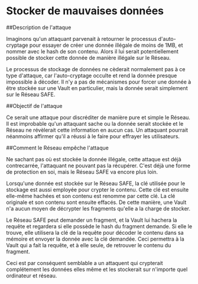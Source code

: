 # Stocker de mauvaises données

##Description de l'attaque

Imaginons qu'un attaquant parvenait à retourner le processus d'auto-cryptage pour essayer de créer une donnée illégale de moins de 1MB, et nommer avec le hash de son contenu. Alors il lui serait potentiellement possible de stocker cette donnée de manière illégale sur le Réseau.

Le processus de stockage de données ne cèderait normalement pas à ce type d'attaque, car l'auto-cryptage occulte et rend la donnée presque impossible à décoder. Il n'y a pas de mécanismes pour forcer une donnée à être stockée sur une Vault en particulier, mais la donnée serait simplement sur le Réseau SAFE. 

##Objectif de l'attaque

Ce serait une attaque pour discréditer de manière pure et simple le Réseau. Il est improbable qu'un attaquant sache ou la donnée serait stockée et le Réseau ne révèlerait cette information en aucun cas. Un attaquant pourrait néanmoins affirmer qu'il a réussi à le faire pour effrayer les utilisateurs.

##Comment le Réseau empêche l'attaque

Ne sachant pas où est stockée la donnée illégale, cette attaque est déjà contrecarrée, l'attaquant ne pouvant pas la récupérer. C'est déjà une forme de protection en soi, mais le Réseau SAFE va encore plus loin.

Lorsqu'une donnée est stockée sur le Réseau SAFE, la clé utilisée pour le stockage est aussi employée pour crypter le contenu. Cette clé est ensuite elle-même hachées et son contenu est renomme par cette clé. La clé originale et son contenu sont ensuite effacés. De cette manière, une Vault n'a aucun moyen de décrypter les fragments qu'elle a la charge de stocker.

Le Réseau SAFE peut demander un fragment, et la Vault lui hachera la requête et regardera si elle possède le hash du fragment demande. Si elle le trouve, elle utilisera la clé de la requête pour décoder le contenu dans sa mémoire et envoyer la donnée avec la clé demandée. Ceci permettra à la Vault qui a fait la requête, et à elle seule, de retrouver le contenu du fragment.

Ceci est par conséquent semblable a un attaquent qui crypterait complétement les données elles même et les stockerait sur n'importe quel ordinateur et réseau.
